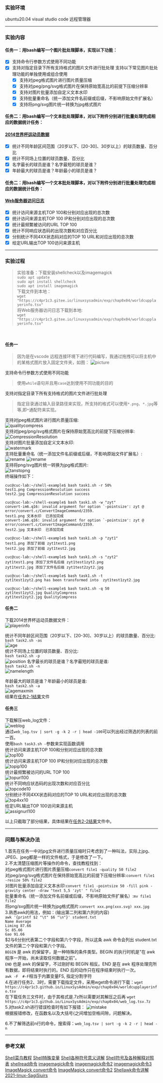### 实验环境
ubuntu20.04
visual studio code 远程管理器
***
### 实验内容
#### 任务一：用bash编写一个图片批处理脚本，实现以下功能：
- [x] 支持命令行参数方式使用不同功能
- [x] 支持对指定目录下所有支持格式的图片文件进行批处理
支持以下常见图片批处理功能的单独使用或组合使用
  - [x] 支持对jpeg格式图片进行图片质量压缩
  - [x] 支持对jpeg/png/svg格式图片在保持原始宽高比的前提下压缩分辨率
  - [x] 支持对图片批量添加自定义文本水印
  - [x] 支持批量重命名（统一添加文件名前缀或后缀，不影响原始文件扩展名）
  - [x] 支持将png/svg图片统一转换为jpg格式图片

#### 任务二：用bash编写一个文本批处理脚本，对以下附件分别进行批量处理完成相应的数据统计任务：
#### [2014世界杯运动员数据](https://c4pr1c3.github.io/LinuxSysAdmin/exp/chap0x04/worldcupplayerinfo.tsv)
- [x] 统计不同年龄区间范围（20岁以下、[20-30]、30岁以上）的球员数量、百分比
- [x] 统计不同场上位置的球员数量、百分比
- [x] 名字最长的球员是谁？名字最短的球员是谁？
- [x] 年龄最大的球员是谁？年龄最小的球员是谁？

#### 任务二：用bash编写一个文本批处理脚本，对以下附件分别进行批量处理完成相应的数据统计任务：
#### [Web服务器访问日志](https://c4pr1c3.github.io/LinuxSysAdmin/exp/chap0x04/web_log.tsv.7z)
- [x] 统计访问来源主机TOP 100和分别对应出现的总次数
- [x] 统计访问来源主机TOP 100 IP和分别对应出现的总次数
- [x] 统计最频繁被访问的URL TOP 100
- [x] 统计不同响应状态码的出现次数和对应百分比
- [x] 分别统计不同4XX状态码对应的TOP 10 URL和对应出现的总次数
- [x] 给定URL输出TOP 100访问来源主机
***
### 实验过程
> 实验准备：下载安装shellcheck以及imagemagick<br/>
```sudo apt update```<br/>
```sudo apt install shellcheck```<br/>
```sudo apt install imagemagick```<br/>
下载文件到本地：<br/>
```wget "https://c4pr1c3.gitee.io/linuxsysadmin/exp/chap0x04/worldcupplayerinfo.tsv"```<br/>
将Web服务器访问日志下载到本地:<br/>
```wget "https://c4pr1c3.gitee.io/linuxsysadmin/exp/chap0x04/worldcupplayerinfo.tsv"```
<br/>

#### 任务一
> 因为是在vscode 远程连接环境下进行代码编写，我通过拖拽可以将主机中的某格式图片放入固定文件夹，如图：
![picture](png/testimage.png)


支持命令行参数方式使用不同功能<br/>
> 使用```while```语句并且用```case```达到使用不同功能的目的

支持对指定目录下所有支持格式的图片文件进行批处理<br/>

> 指定目录通过输入目录路径来实现，所支持的格式可以使用```*.png```、```*.jpg```等等,即```*```通配符来实现。

支持对jpeg格式图片进行图片质量压缩:<br/>
![qualitycompress](png/qualitycompress.png)<br/>
支持对jpeg/png/svg格式图片在保持原始宽高比的前提下压缩分辨率:<br/>
![CompressionResolution](png/CompressionResolution.png)<br/>
支持对图片批量添加自定义文本水印:<br/>
![watermark](png/watermark.png)<br/>
支持批量重命名（统一添加文件名前缀或后缀，不影响原始文件扩展名）:<br/>
![rename](png/prefix.png)
![rename](png/suffix.png)<br/>
支持将png/svg图片统一转换为jpg格式图片:<br/>
![tanstopng](png/transtopng.png)<br/>
终端操作如下：

```
cuc@cuc-lab:~/shell-example$ bash task1.sh -r 50%
test1.png CompressionResolution success
test2.jpg CompressionResolution success

cuc@cuc-lab:~/shell-example$ bash task1.sh -w "zyt"
convert-im6.q16: invalid argument for option `-pointsize': zyt @ error/convert.c/ConvertImageCommand/2359.
test1.png 文本水印  已添加完成
convert-im6.q16: invalid argument for option `-pointsize': zyt @ error/convert.c/ConvertImageCommand/2359.
test2.jpg 文本水印  已添加完成

cuc@cuc-lab:~/shell-example$ bash task1.sh -p "zyt1"
test1.png 添加了前缀 zyt1test1.png 
test2.jpg 添加了前缀 zyt1test2.jpg 

cuc@cuc-lab:~/shell-example$ bash task1.sh -s "zyt2"
zyt1test1.png 添加了文件名后缀 zyt1test1zyt2.png 
zyt1test2.jpg 添加了文件名后缀 zyt1test2zyt2.jpg 

cuc@cuc-lab:~/shell-example$ bash task1.sh -t
zyt1test1zyt2.png has been transformed into  zyt1test1zyt2.jpg 

cuc@cuc-lab:~/shell-example$ bash task1.sh -q 50
zyt1test1zyt2.jpg QualityCompress
zyt1test2zyt2.jpg QualityCompress
```
#### 任务二
下载2014世界杯运动员数据文件：<br/>
![playerinfo](png/installplayerinfo.png)<br/>

统计不同年龄区间范围（20岁以下、[20-30]、30岁以上）的球员数量、百分比:<br/>
```bash task2.sh -as```<br/>
![age](png/ageanalysis.png)<br/>
统计不同场上位置的球员数量、百分比:<br/>
```bash task2.sh -p```<br/>
![position](png/position.png)
名字最长的球员是谁？名字最短的球员是谁:<br/>
```bash task2.sh -n```<br/>
![namelength](png/namelength.png)<br/>

年龄最大的球员是谁？年龄最小的球员是谁:<br/>
```bash task2.sh -a```<br/>
![agemaxmin](png/agemaxmin.png)<br/>
结果在[任务2-1结果](./task2-1result.md)文件
#### 任务三
下载解压web_log文件：<br/>
![weblog](png/web_log.png)<br/>
通过```web_log.tsv | sort -g -k 2 -r | head -100```可以列出经过筛选的列表的前一百。<br/>
使用```bash task3.sh -```参数来实现函数调用<br/>
统计访问来源主机TOP 100和分别对应出现的总次数<br/>
![top100](png/tophost100.png)<br/>
统计访问来源主机TOP 100 IP和分别对应出现的总次数<br/>
![topip100](png/topip100.png)<br/>
统计最频繁被访问的URL TOP 100<br/>
![topurl100](png/topurl100.png)<br/>
统计不同响应状态码的出现次数和对应百分比<br/>
![topcode10](png/topcode10.png)<br/>
分别统计不同4XX状态码对应的TOP 10 URL和对应出现的总次数<br/>
![top4xx10](png/top4xx10.png)<br/>
给定URL输出TOP 100访问来源主机<br/>
![assignurl100](png/assignurl100.png)<br/>

以上只截取了部分结果，具体结果在[任务2-2结果](./task2-2result.md)文件中。




***
### 问题与解决办法
1.首先在任务一中对jpg文件进行质量压缩时只考虑到了一种叫法，实际上jpg、JPEG、jpeg都是一样的文件格式，于是修改了一下。<br/>
2.不太清楚压缩图片等操作的命令，查找教程找到：<br/>
对jpeg格式图片进行图片质量压缩```convert file1 -quality 50 file2```<br/>
对jpeg/png/svg格式图片在保持原始宽高比的前提下压缩分辨率:```convert file1 -resize 50% file2```<br/>
对图片批量添加自定义文本水印:```convert file1 -pointsize 50 -fill pink -gravity center -draw "text 5,5 'zyt' " file2```<br/>
批量重命名（统一添加文件名前缀或后缀，不影响原始文件扩展名）:```mv file1 file2```<br/>
将png/svg图片统一转换为jpg格式图片:```convert xxx.png(xxx.svg) xxx.jpg```<br/>
3.熟悉awk的用法，例如：(输出第二列和第六列的内容)<br/>
```awk '{printf $2 "\t" $6 "\n"}' student.txt```<br/>
```Name Average```<br/>
```Liming 87.66```<br/>
```Sc 85.66```<br/>
```Gao 91.66```<br/>
$2与6分别代表第二个字段和第六个字段，所以这条 awk 命令会列出 student.txt 文件的第二个字段和第六个字段。<br/>
```BEGIN``` 是 awk 的保留字，是一种特殊的条件类型。BEGIN 的执行时机是"在 awk 程序一开始，尚未读取任何数据之前"。<br/>
```END``` 也是 awk 的保留字，不过刚好和 BEGIN 相反。END 是在 awk 程序处理完所有数据，即将结束时执行的。END 后的动作只在程序结束时执行一次。<br/>
```awk -F  #-F```相当于内置变量FS, 指定分割字符<br/>
4.在进行任务2、3时，需要下载指定文件，采用wget命令进行下载：```wget https://c4pr1c3.github.io/LinuxSysAdmin/exp/chap0x04/worldcupplayerinfo.tsv```<br/>
在下载任务三文件时，由于其格式是.7z所以需要对其解压之后再
```wget https://c4pr1c3.github.io/LinuxSysAdmin/exp/chap0x04/web_log.tsv.7z```<br/>
5.对task2.sh进行错误检查时有如下报错：
![mistake](png/mistake1.png)<br/>
根据报错修改，在函数名以及大括号{之间增加空格间隙，问题解决。

6.不了解筛选前n行的命令，搜索得：```web_log.tsv | sort -g -k 2 -r | head -n```
***
### 参考文献
[Shell菜鸟教程](https://markdown.com.cn/basic-syntax/links.html)
[Shell特殊变量](http://c.biancheng.net/cpp/view/2739.html)
[Shell各种符号意义详解](https://blog.csdn.net/daocaokafei/article/details/120050007)
[Shell符号及各种解释对照表](https://blog.csdn.net/thy822/article/details/71775603)
[shellread命令](http://c.biancheng.net/view/2991.html)
[imagemagick命令](https://www.cnblogs.com/ITtangtang/p/3951240.html)
[imagemagick命令2](https://www.jianshu.com/p/6a0f1168663b)
[imagemagick命令3](https://www.thisfaner.com/p/imagemagick/)
[ImageMagick convert命令](https://blog.csdn.net/weixin_36024609/article/details/79861499)
[ImageMagick convert命令2](https://www.jianshu.com/p/68196b215289)
[Shellawk命令详解](http://c.biancheng.net/view/992.html)
[2021-linux-SagiSiuirs](https://github.com/CUCCS/2021-linux-public-SagiSiuirs/)